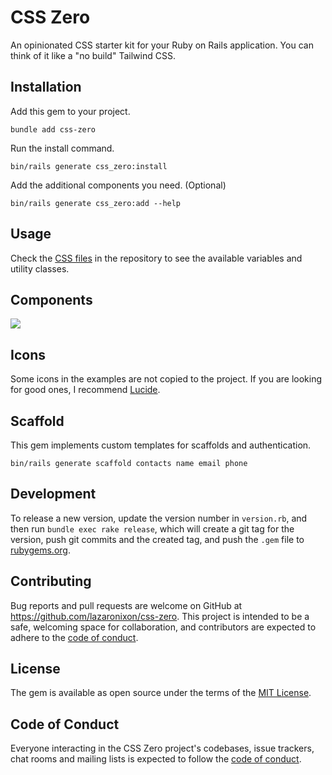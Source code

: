 # CSS Zero

An opinionated CSS starter kit for your Ruby on Rails application. You can think of it like a "no build" Tailwind CSS.

## Installation

Add this gem to your project.

```
bundle add css-zero
```

Run the install command.

```
bin/rails generate css_zero:install
```

Add the additional components you need. (Optional)

```
bin/rails generate css_zero:add --help
```

## Usage

Check the [CSS files](app/assets/stylesheets) in the repository to see the available variables and utility classes.

## Components

[<img src="https://github.com/user-attachments/assets/3a7fbd1e-5cc8-4476-a60c-52bc28efca29">](https://csszero.lazaronixon.com)

## Icons

Some icons in the examples are not copied to the project. If you are looking for good ones, I recommend [Lucide](https://lucide.dev).

## Scaffold

This gem implements custom templates for scaffolds and authentication.

```
bin/rails generate scaffold contacts name email phone
```

## Development

To release a new version, update the version number in `version.rb`, and then run `bundle exec rake release`, which will create a git tag for the version, push git commits and the created tag, and push the `.gem` file to [rubygems.org](https://rubygems.org).

## Contributing

Bug reports and pull requests are welcome on GitHub at https://github.com/lazaronixon/css-zero. This project is intended to be a safe, welcoming space for collaboration, and contributors are expected to adhere to the [code of conduct](https://github.com/lazaronixon/css-zero/blob/master/CODE_OF_CONDUCT.md).

## License

The gem is available as open source under the terms of the [MIT License](https://opensource.org/licenses/MIT).

## Code of Conduct

Everyone interacting in the CSS Zero project's codebases, issue trackers, chat rooms and mailing lists is expected to follow the [code of conduct](https://github.com/lazaronixon/css-zero/blob/master/CODE_OF_CONDUCT.md).
